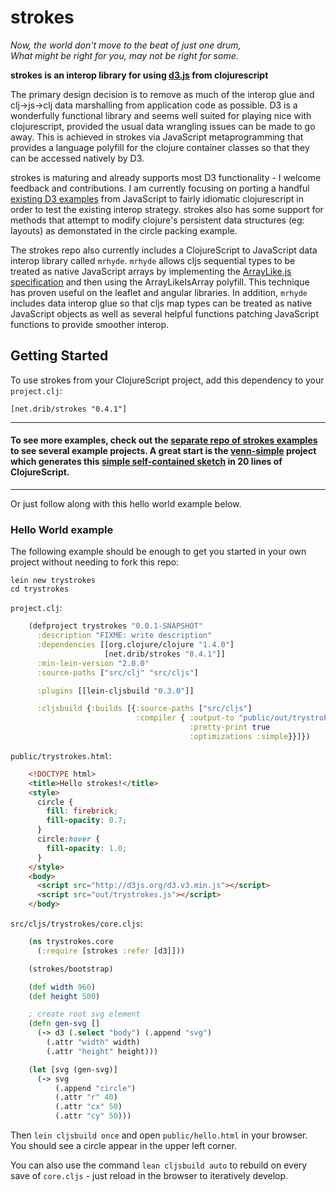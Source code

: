 # strokes

*Now, the world don't move to the beat of just one drum,  
What might be right for you, may not be right for some.*

**strokes is an interop library for using [d3.js](http://d3js.org/) from clojurescript**

The primary design decision is to remove as much of the interop glue
and clj->js->clj data marshalling from application code as possible.
D3 is a wonderfully functional library and seems well suited for
playing nice with clojurescript, provided the usual data wrangling
issues can be made to go away. This is achieved in strokes via
JavaScript metaprogramming that provides a language polyfill for the
clojure container classes so that they can be accessed natively by D3.

strokes is maturing and already supports most D3 functionality - I
welcome feedback and contributions. I am currently focusing on porting
a handful [existing D3
examples](https://github.com/mbostock/d3/wiki/Gallery) from JavaScript
to fairly idiomatic clojurescript in order to test the existing
interop strategy. strokes also has some support for methods that
attempt to modify clojure's persistent data structures (eg: layouts)
as demonstated in the circle packing example.

The strokes repo also currently includes a ClojureScript to JavaScript
data interop library called `mrhyde`. `mrhyde` allows cljs sequential
types to be treated as native JavaScript arrays by implementing the
[ArrayLike.js specification](https://github.com/dribnet/ArrayLike.js)
and then using the ArrayLikeIsArray polyfill. This technique has
proven useful on the leaflet and angular libraries. In addition,
`mrhyde` includes data interop glue so that cljs map types can be
treated as native JavaScript objects as well as several helpful
functions patching JavaScript functions to provide smoother interop.

## Getting Started 

To use strokes from your ClojureScript project, 
add this dependency to your `project.clj`:

    [net.drib/strokes "0.4.1"]

---

#### To see more examples, check out the [separate repo of strokes examples](https://github.com/dribnet/strokes-examples) to see several example projects. A great start is the [venn-simple](https://github.com/dribnet/strokes-examples/tree/master/venn-simple) project which generates this [simple self-contained sketch](http://s.trokes.org/dribnet/4994892) in 20 lines of ClojureScript.

---

Or just follow along with this hello world example below.

### Hello World example

The following example should be enough to get you started in your own project without needing to fork this repo:

    lein new trystrokes
    cd trystrokes

`project.clj`:

```clj
    (defproject trystrokes "0.0.1-SNAPSHOT"
      :description "FIXME: write description"
      :dependencies [[org.clojure/clojure "1.4.0"]
                     [net.drib/strokes "0.4.1"]]
      :min-lein-version "2.0.0"
      :source-paths ["src/clj" "src/cljs"]

      :plugins [[lein-cljsbuild "0.3.0"]]

      :cljsbuild {:builds [{:source-paths ["src/cljs"]
                            :compiler { :output-to "public/out/trystrokes.js"
                                        :pretty-print true 
                                        :optimizations :simple}}]})
```

`public/trystrokes.html`:

```html
    <!DOCTYPE html>
    <title>Hello strokes!</title>
    <style>
      circle {
        fill: firebrick;
        fill-opacity: 0.7;
      }
      circle:hover {
        fill-opacity: 1.0;
      }
    </style>
    <body>
      <script src="http://d3js.org/d3.v3.min.js"></script>
      <script src="out/trystrokes.js"></script>
    </body>
```

`src/cljs/trystrokes/core.cljs`:

```clj
    (ns trystrokes.core
      (:require [strokes :refer [d3]]))

    (strokes/bootstrap)

    (def width 960)
    (def height 500)

    ; create root svg element
    (defn gen-svg []
      (-> d3 (.select "body") (.append "svg")
        (.attr "width" width)
        (.attr "height" height)))

    (let [svg (gen-svg)]
      (-> svg
          (.append "circle")
          (.attr "r" 40)
          (.attr "cx" 50)
          (.attr "cy" 50)))
```

Then `lein cljsbuild once` and open `public/hello.html` in your browser.
You should see a circle appear in the upper left corner.

You can also use the command `lean cljsbuild auto` to rebuild on every
save of `core.cljs` - just reload in the browser to iteratively develop.
